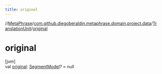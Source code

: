 ```yaml
---
title: original
---
```

//[MetaPhrase](../../../index.html)/[com.github.diegoberaldin.metaphrase.domain.project.data](../index.html)/[TranslationUnit](index.html)/[original](original.html)



# original



[jvm]\
val [original](original.html): [SegmentModel](../-segment-model/index.html)? = null





